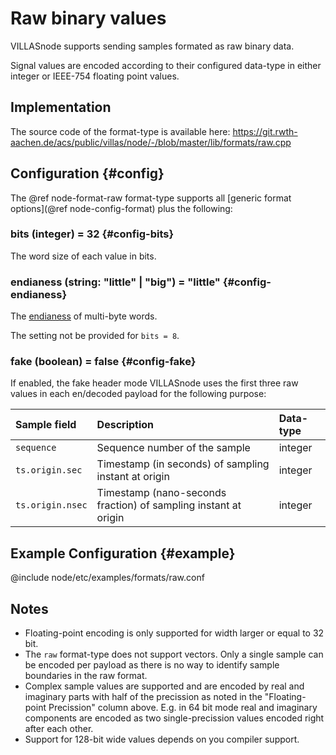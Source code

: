 # Raw binary values

VILLASnode supports sending samples formated as raw binary data.

Signal values are encoded according to their configured data-type in either integer or IEEE-754 floating point values.

## Implementation

The source code of the format-type is available here:
https://git.rwth-aachen.de/acs/public/villas/node/-/blob/master/lib/formats/raw.cpp

## Configuration {#config}

The @ref node-format-raw format-type supports all [generic format options](@ref node-config-format) plus the following:

### bits (integer) = 32 {#config-bits}

The word size of each value in bits.

### endianess (string: "little" | "big") = "little" {#config-endianess}

The [endianess](https://en.wikipedia.org/wiki/Endianness) of multi-byte words.

The setting not be provided for `bits = 8`.

### fake (boolean) = false {#config-fake}

If enabled, the fake header mode VILLASnode uses the first three raw values in each en/decoded payload for the following purpose:

| Sample field     | Description                                                     | Data-type |
|:--               |:--                                                              |:--        |
| `sequence`       | Sequence number of the sample                                   | integer   |
| `ts.origin.sec`  | Timestamp (in seconds) of sampling instant at origin            | integer   |
| `ts.origin.nsec` | Timestamp (nano-seconds fraction) of sampling instant at origin | integer   |

## Example Configuration {#example}

@include node/etc/examples/formats/raw.conf

## Notes

- Floating-point encoding is only supported for width larger or equal to 32 bit.
- The `raw` format-type does not support vectors. Only a single sample can be encoded per payload as there is no way to identify sample boundaries in the raw format.
- Complex sample values are supported and are encoded by real and imaginary parts with half of the precission as noted in the "Floating-point Precission" column above. E.g. in 64 bit mode real and imaginary components are encoded as two single-precission values encoded right after each other.
- Support for 128-bit wide values depends on you compiler support.
